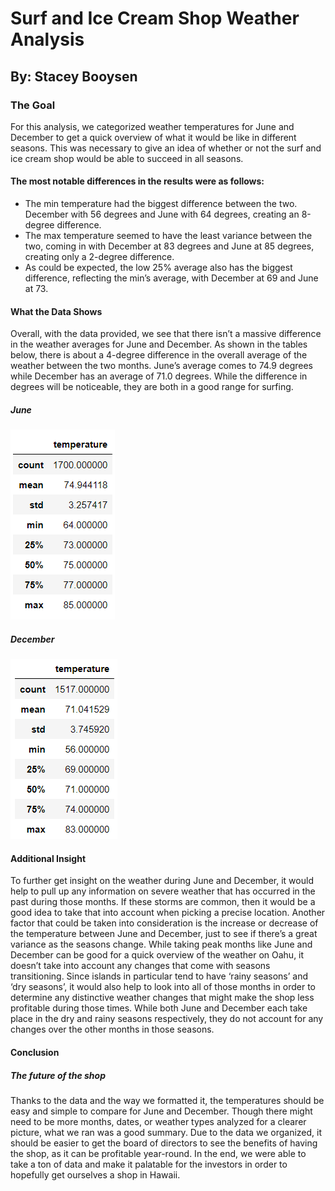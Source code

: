 # Surf and Ice Cream Shop Weather Analysis
## By: Stacey Booysen

### The Goal
For this analysis, we categorized weather temperatures for June and December to get a quick overview of what it would be like in different seasons. This was necessary to give an idea of whether or not the surf and ice cream shop would be able to succeed in all seasons. 

#### The most notable differences in the results were as follows:
  * The min temperature had the biggest difference between the two. December with 56 degrees and June with 64 degrees, creating an 8-degree difference.
  * The max temperature seemed to have the least variance between the two, coming in with December at 83 degrees and June at 85 degrees, creating only a 2-degree difference.
  * As could be expected, the low 25% average also has the biggest difference, reflecting the min’s average, with December at 69 and June at 73.

#### What the Data Shows
Overall, with the data provided, we see that there isn’t a massive difference in the weather averages for June and December. As shown in the tables below, there is about a 4-degree difference in the overall average of the weather between the two months. June’s average comes to 74.9 degrees while December has an average of 71.0 degrees. While the difference in degrees will be noticeable, they are both in a good range for surfing.

##### June 
![June](https://github.com/sbooysen/surfs_up/blob/main/Resources/June_temperatures.png)
##### December 
![December](https://github.com/sbooysen/surfs_up/blob/main/Resources/December_temperatures.png)


#### Additional Insight
To further get insight on the weather during June and December, it would help to pull up any information on severe weather that has occurred in the past during those months. If these storms are common, then it would be a good idea to take that into account when picking a precise location. 
Another factor that could be taken into consideration is the increase or decrease of the temperature between June and December, just to see if there’s a great variance as the seasons change. While taking peak months like June and December can be good for a quick overview of the weather on Oahu, it doesn’t take into account any changes that come with seasons transitioning. 
Since islands in particular tend to have ‘rainy seasons’ and ‘dry seasons’, it would also help to look into all of those months in order to determine any distinctive weather changes that might make the shop less profitable during those times. While both June and December each take place in the dry and rainy seasons respectively, they do not account for any changes over the other months in those seasons.

#### Conclusion
##### The future of the shop
Thanks to the data and the way we formatted it, the temperatures should be easy and simple to compare for June and December. Though there might need to be more months, dates, or weather types analyzed for a clearer picture, what we ran was a good summary. Due to the data we organized, it should be easier to get the board of directors to see the benefits of having the shop, as it can be profitable year-round. In the end, we were able to take a ton of data and make it palatable for the investors in order to hopefully get ourselves a shop in Hawaii.
